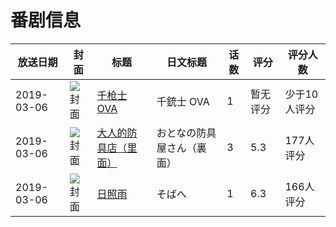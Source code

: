 # 番剧信息

|放送日期|封面|标题|日文标题|话数|评分|评分人数|
|---|---|---|---|---|---|---|
|2019-03-06|![封面](https://lain.bgm.tv/pic/cover/c/6b/30/263843_ljU4l.jpg)|[千枪士 OVA](https://bangumi.tv/subject/263843)|千銃士 OVA|1|暂无评分|少于10人评分|
|2019-03-06|![封面](https://lain.bgm.tv/pic/cover/c/e3/e9/275359_3s53H.jpg)|[大人的防具店（里面）](https://bangumi.tv/subject/275359)|おとなの防具屋さん（裏面）|3|5.3|177人评分|
|2019-03-06|![封面](https://lain.bgm.tv/pic/cover/c/04/d9/276826_3hJz0.jpg)|[日照雨](https://bangumi.tv/subject/276826)|そばへ|1|6.3|166人评分|
